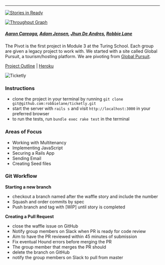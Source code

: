 
---
[![Stories in Ready](https://badge.waffle.io/robbielane/ticketly.png?label=ready&title=Ready)](http://waffle.io/robbielane/ticketly)

[![Throughput Graph](https://graphs.waffle.io/robbielane/ticketly/throughput.svg)](https://waffle.io/robbielane/ticketly/metrics)

##### [Aaron Careaga](https://github.com/acareaga), [Adam Jensen](https://github.com/adamki), [Jhun De Andres](https://github.com/joshuajhun), [Robbie Lane](https://github.com/robbielane)

The Pivot is the first project in Module 3 at the Turing School. Each group are given a legacy project to work with. We started with a site called Global Pursuit, a tourism/hosting platform. We are pivoting from [Global Pursuit](http://github.com/toriejw/global-pursuit).

[Project Outline](https://github.com/turingschool/lesson_plans/blob/master/ruby_03-professional_rails_applications/the_pivot.md) | [Heroku](http://ticketly.herokuapp.com/)

![Ticketly](http://www.aaroncareaga.com/wp-content/uploads/2016/01/Screen-Shot-2016-01-21-at-10.51.03-AM.png "Ticketly")

### Instructions

* clone the project in your terminal by running `git clone git@github.com:robbielane/ticketly.git`
* start the server with `rails s` and visit `http://localhost:3000` in your preferred browser
* to run the tests, run `bundle exec rake test` in the terminal

### Areas of Focus

* Working with Multitenancy
* Implementing JavaScript
* Securing a Rails App
* Sending Email
* Creating Seed files

### Git Workflow

**Starting a new branch**

* checkout a branch named after the waffle story and include the number
* Squash and order commits by spec
* Push branch and tag with [WIP] until story is completed

**Creating a Pull Request**

* close the waffle issue on GitHub
* Notify group members on Slack when PR is ready for code review
* Aim to have the PR reviewed within 45 minutes of submission
* Fix eventual Hound errors before merging the PR
* The group member that merges the PR should
* delete the branch on GitHub
* notify the group members on Slack to pull from master

